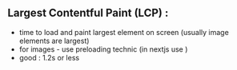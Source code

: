 ## Largest Contentful Paint (LCP) : 
* time to load and paint largest element on screen (usually image elements are largest)
* for images - use preloading technic (in nextjs use <Image priority />)
* good : 1.2s or less
